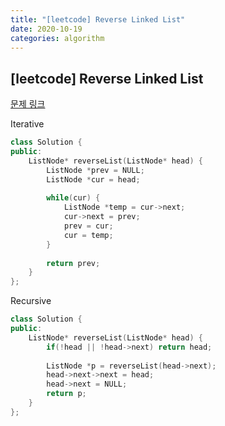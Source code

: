 ```yaml
---
title: "[leetcode] Reverse Linked List"
date: 2020-10-19
categories: algorithm
---
```

## [leetcode] Reverse Linked List
[문제 링크](https://leetcode.com/problems/reverse-linked-list/)

Iterative
```c++
class Solution {
public:
    ListNode* reverseList(ListNode* head) {
        ListNode *prev = NULL;
        ListNode *cur = head;
        
        while(cur) {
            ListNode *temp = cur->next;
            cur->next = prev;
            prev = cur;
            cur = temp;
        }
        
        return prev;
    }
};
```

Recursive
```c++
class Solution {
public:
    ListNode* reverseList(ListNode* head) {
        if(!head || !head->next) return head;
        
        ListNode *p = reverseList(head->next);
        head->next->next = head;
        head->next = NULL;
        return p;
    }
};
```